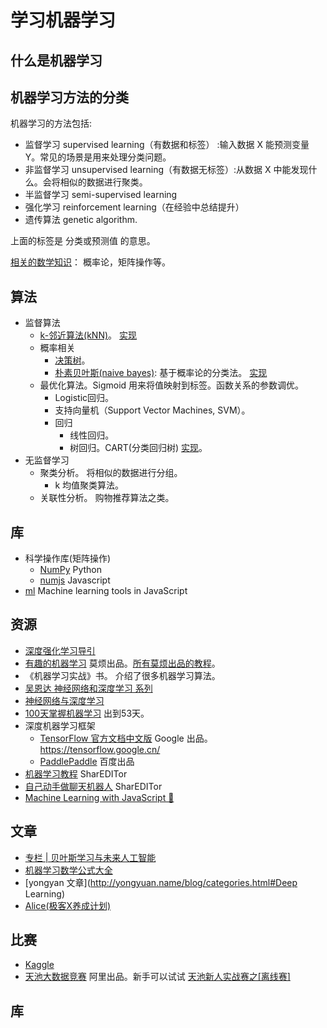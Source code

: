 # 学习机器学习
## 什么是机器学习

## 机器学习方法的分类
机器学习的方法包括: 
* 监督学习 supervised learning（有数据和标签） :输入数据 X 能预测变量 Y。常见的场景是用来处理分类问题。 
* 非监督学习 unsupervised learning（有数据无标签）:从数据 X 中能发现什么。会将相似的数据进行聚类。
* 半监督学习 semi-supervised learning
* 强化学习 reinforcement learning（在经验中总结提升）
* 遗传算法 genetic algorithm.

上面的标签是 分类或预测值 的意思。


[相关的数学知识](math.md)： 概率论，矩阵操作等。

## 算法
* 监督算法
  * [k-邻近算法(kNN)](algorithm/kNN)。 [实现](https://github.com/mljs/knn)
  * 概率相关
    * [决策树](algorithm/decision-tree)。 
    * [朴素贝叶斯(naive bayes)](algorithm/naive-bayes): 基于概率论的分类法。 [实现](https://github.com/mljs/naive-bayes)
  * 最优化算法。Sigmoid 用来将值映射到标签。函数关系的参数调优。 
    * Logistic回归。
    * 支持向量机（Support Vector Machines, SVM）。
    * 回归
      * 线性回归。
      * 树回归。CART(分类回归树) [实现](https://github.com/mljs/decision-tree-cart)。
* 无监督学习
  * 聚类分析。 将相似的数据进行分组。
    * k 均值聚类算法。
  * 关联性分析。 购物推荐算法之类。


## 库
* 科学操作库(矩阵操作)
  * [NumPy](http://www.numpy.org/) Python
  * [numjs](https://github.com/nicolaspanel/numjs) Javascript
* [ml](https://github.com/mljs/ml) Machine learning tools in JavaScript

## 资源
* [深度强化学习导引](https://zhuanlan.zhihu.com/p/21498750)
* [有趣的机器学习](https://morvanzhou.github.io/tutorials/machine-learning/ML-intro/) 莫烦出品。[所有莫烦出品的教程](https://github.com/MorvanZhou/tutorials)。
* 《机器学习实战》书。 介绍了很多机器学习算法。
* [吴恩达 神经网络和深度学习 系列](http://study.163.com/my#/smarts)
* [神经网络与深度学习](http://wiki.jikexueyuan.com/project/neural-networks-and-deep-learning-zh-cn/)
* [100天掌握机器学习](https://github.com/Avik-Jain/100-Days-Of-ML-Code) 出到53天。
* 深度机器学习框架
  * [TensorFlow 官方文档中文版](http://wiki.jikexueyuan.com/project/tensorflow-zh/) Google 出品。 https://tensorflow.google.cn/
  * [PaddlePaddle](http://www.paddlepaddle.org/index.cn.html) 百度出品
* [机器学习教程](http://www.shareditor.com/bloglistbytag/?tagname=%E6%9C%BA%E5%99%A8%E5%AD%A6%E4%B9%A0%E6%95%99%E7%A8%8B) SharEDITor
* [自己动手做聊天机器人](http://www.shareditor.com/bloglistbytag/?tagname=%E8%87%AA%E5%B7%B1%E5%8A%A8%E6%89%8B%E5%81%9A%E8%81%8A%E5%A4%A9%E6%9C%BA%E5%99%A8%E4%BA%BA) SharEDITor
* [Machine Learning with JavaScript 🚀](https://github.com/abhisheksoni27/machine-learning-with-js)

## 文章
* [专栏 | 贝叶斯学习与未来人工智能](https://mp.weixin.qq.com/s/pHAbxeYBI2q6pUHNrAt1og)
* [机器学习数学公式大全](https://mp.weixin.qq.com/s?__biz=MjM5ODIzNDQ3Mw==&mid=2649966624&idx=1&sn=48e4d8150b73c4bfd3353cd6fe3a5bb3&chksm=beca382689bdb13020acde1eeb86deb7ea777b2f19f744858ed6d41d006a5ef71bd17eadb103&scene=27#wechat_redirect)
* [yongyan 文章](http://yongyuan.name/blog/categories.html#Deep Learning)
* [Alice(极客X养成计划)](http://www.jianshu.com/p/28f02bb59fe5)

## 比赛
* [Kaggle](https://www.kaggle.com/competitions)
* [天池大数据竞赛](https://tianchi.aliyun.com/competition/gameList.htm#tab%3DActive%26pageIndex%3D1) 阿里出品。新手可以试试 [天池新人实战赛之[离线赛]](https://tianchi.aliyun.com/getStart/information.htm?spm=5176.11165320.5678.2.7a7941a8l4mEf2&raceId=231522)

## 库

